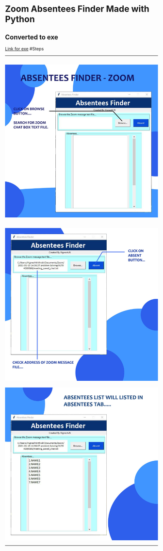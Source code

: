 # Zoom Absentees Finder Made with Python
## Converted to exe
[Link for exe](https://github.com/vigneshnagavel/zoom_absentees_finder/raw/main/Absentees%20finder%20-%20NV.exe)
#Steps
***
![one](https://github.com/vigneshnagavel/zoom_absentees_finder/blob/main/VV1.jpg?raw=true)
---
![two](https://github.com/vigneshnagavel/zoom_absentees_finder/blob/main/Untitle.jpg?raw=true)
---
![three](https://github.com/vigneshnagavel/zoom_absentees_finder/blob/main/VV3.jpg?raw=true)
***
